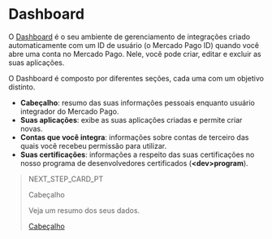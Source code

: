 # Dashboard
 
O [Dashboard](https://mercadopago[FAKER][URL][DOMAIN]/developers/panel) é o seu ambiente de gerenciamento de integrações criado automaticamente com um ID de usuário (o Mercado Pago ID) quando você abre uma conta no Mercado Pago. Nele, você pode criar, editar e excluir as suas aplicações.
 
O Dashboard é composto por diferentes seções, cada uma com um objetivo distinto.
 
* **Cabeçalho**: resumo das suas informações pessoais enquanto usuário integrador do Mercado Pago.
* **Suas aplicações**: exibe as suas aplicações criadas e permite criar novas.
* **Contas que você integra**: informações sobre contas de terceiro das quais você recebeu permissão para utilizar.
* **Suas certificações**: informações a respeito das suas certificações no nosso programa de desenvolvedores certificados (**&lt;dev&gt;program**).

> NEXT_STEP_CARD_PT
>
> Cabeçalho
>
> Veja um resumo dos seus dados.
>
> [Cabeçalho](https://www.mercadopago[FAKER][URL][DOMAIN]/developers/pt/guides/resources/dashboard/header)